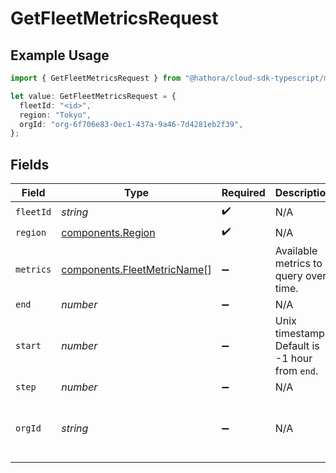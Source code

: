 # GetFleetMetricsRequest

## Example Usage

```typescript
import { GetFleetMetricsRequest } from "@hathora/cloud-sdk-typescript/models/operations";

let value: GetFleetMetricsRequest = {
  fleetId: "<id>",
  region: "Tokyo",
  orgId: "org-6f706e83-0ec1-437a-9a46-7d4281eb2f39",
};
```

## Fields

| Field                                                                      | Type                                                                       | Required                                                                   | Description                                                                | Example                                                                    |
| -------------------------------------------------------------------------- | -------------------------------------------------------------------------- | -------------------------------------------------------------------------- | -------------------------------------------------------------------------- | -------------------------------------------------------------------------- |
| `fleetId`                                                                  | *string*                                                                   | :heavy_check_mark:                                                         | N/A                                                                        |                                                                            |
| `region`                                                                   | [components.Region](../../models/components/region.md)                     | :heavy_check_mark:                                                         | N/A                                                                        |                                                                            |
| `metrics`                                                                  | [components.FleetMetricName](../../models/components/fleetmetricname.md)[] | :heavy_minus_sign:                                                         | Available metrics to query over time.                                      |                                                                            |
| `end`                                                                      | *number*                                                                   | :heavy_minus_sign:                                                         | N/A                                                                        |                                                                            |
| `start`                                                                    | *number*                                                                   | :heavy_minus_sign:                                                         | Unix timestamp. Default is -1 hour from `end`.                             |                                                                            |
| `step`                                                                     | *number*                                                                   | :heavy_minus_sign:                                                         | N/A                                                                        |                                                                            |
| `orgId`                                                                    | *string*                                                                   | :heavy_minus_sign:                                                         | N/A                                                                        | org-6f706e83-0ec1-437a-9a46-7d4281eb2f39                                   |